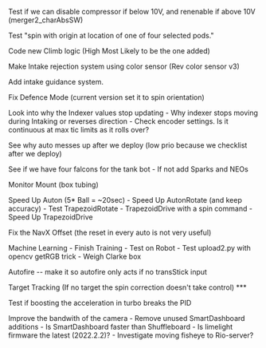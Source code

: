 Test if we can disable compressor if below 10V, and renenable if above 10V  (merger2_charAbsSW) 

Test "spin with origin at location of one of four selected pods."

Code new Climb logic (High Most Likely to be the one added)

Make Intake rejection system using color sensor (Rev color sensor v3)

Add intake guidance system.

Fix Defence Mode (current version set it to spin orientation)

Look into why the Indexer values stop updating
    - Why indexer stops moving during Intaking or reverses direction
    - Check encoder settings.  Is it continuous at max tic limits as it rolls over?

See why auto messes up after we deploy (low prio because we checklist after we deploy)

See if we have four falcons for the tank bot
    - If not add Sparks and NEOs

Monitor Mount (box tubing)

Speed Up Auton (5* Ball = ~20sec)
    - Speed Up AutonRotate (and keep accuracy)
    - Test TrapezoidRotate
    - TrapezoidDrive with a spin command
    - Speed Up TrapezoidDrive

Fix the NavX Offset (the reset in every auto is not very useful)

Machine Learning
    - Finish Training
    - Test on Robot
    - Test upload2.py with opencv getRGB trick
    - Weigh Clarke box

Autofire -- make it so autofire only acts if no transStick input

Target Tracking (If no target the spin correction doesn't take control) ***

Test if boosting the acceleration in turbo breaks the PID

Improve the bandwith of the camera
	- Remove unused SmartDashboard additions
	- Is SmartDashboard faster than Shuffleboard
    - Is limelight firmware the latest (2022.2.2)?
    - Investigate moving fisheye to Rio-server?
  